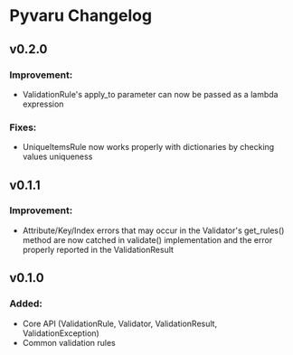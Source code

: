 # Pyvaru Changelog

## v0.2.0

### Improvement:
- ValidationRule's apply_to parameter can now be passed as a lambda expression

### Fixes:
- UniqueItemsRule now works properly with dictionaries by checking values uniqueness

## v0.1.1

### Improvement:
- Attribute/Key/Index errors that may occur in the Validator's get_rules() method are now catched in validate()
implementation and the error properly reported in the ValidationResult

## v0.1.0
### Added:

- Core API (ValidationRule, Validator, ValidationResult, ValidationException)
- Common validation rules
